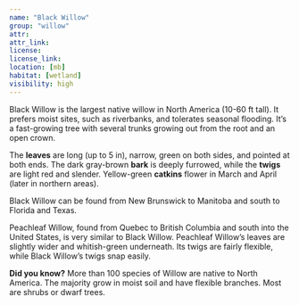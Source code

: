 ```yaml
--- 
name: "Black Willow"
group: "willow"
attr: 
attr_link: 
license: 
license_link: 
location: [mb]
habitat: [wetland]
visibility: high 
---
```

Black Willow is the largest native willow in North America (10-60 ft tall). It prefers moist sites, such as riverbanks, and tolerates seasonal flooding. It’s a fast-growing tree with several trunks growing out from the root and an open crown.

The **leaves** are long  (up to 5 in), narrow, green on both sides, and pointed at both ends. The dark gray-brown **bark** is deeply furrowed, while the **twigs** are light red and slender. Yellow-green **catkins** flower in March and April (later in northern areas). 

Black Willow can be found from New Brunswick to Manitoba and south to Florida and Texas.

Peachleaf Willow, found from Quebec to British Columbia and south into the United States, is very similar to Black Willow. Peachleaf Willow’s leaves are slightly wider and whitish-green underneath. Its twigs are fairly flexible, while Black Willow’s twigs snap easily.

**Did you know?** More than 100 species of Willow are native to North America. The majority grow in moist soil and have flexible branches. Most are shrubs or dwarf trees.
